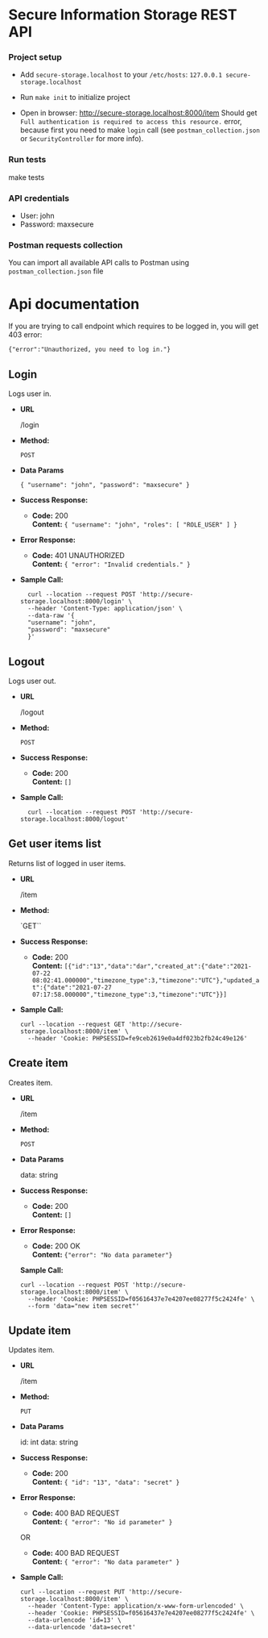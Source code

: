 # Secure Information Storage REST API

### Project setup

* Add `secure-storage.localhost` to your `/etc/hosts`: `127.0.0.1 secure-storage.localhost`

* Run `make init` to initialize project

* Open in browser: http://secure-storage.localhost:8000/item Should get `Full authentication is required to access this resource.` error, because first you need to make `login` call (see `postman_collection.json` or `SecurityController` for more info).

### Run tests

make tests

### API credentials

* User: john
* Password: maxsecure

### Postman requests collection

You can import all available API calls to Postman using `postman_collection.json` file

# Api documentation

If you are trying to call endpoint which requires to be logged in, you will get 403 error:

`{"error":"Unauthorized, you need to log in."}`

**Login**
----
Logs user in.

* **URL**

  /login

* **Method:**

  `POST`

* **Data Params**

  `{
  "username": "john",
  "password": "maxsecure"
  }`

* **Success Response:**

    * **Code:** 200 <br />
      **Content:** `{
      "username": "john",
      "roles": [
      "ROLE_USER"
      ]
      }`

* **Error Response:**

    * **Code:** 401 UNAUTHORIZED <br />
      **Content:** `{
      "error": "Invalid credentials."
      }`

* **Sample Call:**

  ```
    curl --location --request POST 'http://secure-storage.localhost:8000/login' \
    --header 'Content-Type: application/json' \
    --data-raw '{
    "username": "john",
    "password": "maxsecure"
    }'
  ```

**Logout**
----
Logs user out.

* **URL**

  /logout

* **Method:**

  `POST`

* **Success Response:**

    * **Code:** 200 <br />
      **Content:** `[]`
      
* **Sample Call:**

  ```
    curl --location --request POST 'http://secure-storage.localhost:8000/logout'
  ```

**Get user items list**
----
Returns list of logged in user items.

* **URL**

  /item

* **Method:**

  `GET``

* **Success Response:**

    * **Code:** 200 <br />
      **Content:** `[{"id":"13","data":"dar","created_at":{"date":"2021-07-22 08:02:41.000000","timezone_type":3,"timezone":"UTC"},"updated_at":{"date":"2021-07-27 07:17:58.000000","timezone_type":3,"timezone":"UTC"}}]`

* **Sample Call:**

  ```
  curl --location --request GET 'http://secure-storage.localhost:8000/item' \
    --header 'Cookie: PHPSESSID=fe9ceb2619e0a4df023b2fb24c49e126'
  ```

**Create item**
----
Creates item.

* **URL**

  /item

* **Method:**

  `POST`

* **Data Params**

  data: string

* **Success Response:**

    * **Code:** 200 <br />
      **Content:** `[]`

* **Error Response:**

    * **Code:** 200 OK <br />
      **Content:** `{"error": "No data parameter"}`

  **Sample Call:**

  ```
  curl --location --request POST 'http://secure-storage.localhost:8000/item' \
    --header 'Cookie: PHPSESSID=f05616437e7e4207ee08277f5c2424fe' \
    --form 'data="new item secret"'
  ```

**Update item**
----
Updates item.

* **URL**

  /item

* **Method:**

  `PUT`

* **Data Params**

  id: int
  data: string

* **Success Response:**

    * **Code:** 200 <br />
      **Content:** `{
      "id": "13",
      "data": "secret"
      }`

* **Error Response:**

    * **Code:** 400 BAD REQUEST <br />
      **Content:** `{
      "error": "No id parameter"
      }`

  OR

    * **Code:** 400 BAD REQUEST <br />
      **Content:** `{
      "error": "No data parameter"
      }`

* **Sample Call:**

  ```
  curl --location --request PUT 'http://secure-storage.localhost:8000/item' \
    --header 'Content-Type: application/x-www-form-urlencoded' \
    --header 'Cookie: PHPSESSID=f05616437e7e4207ee08277f5c2424fe' \
    --data-urlencode 'id=13' \
    --data-urlencode 'data=secret'
  ```